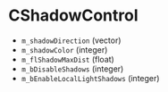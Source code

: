 # CShadowControl

* `m_shadowDirection` (vector)
* `m_shadowColor` (integer)
* `m_flShadowMaxDist` (float)
* `m_bDisableShadows` (integer)
* `m_bEnableLocalLightShadows` (integer)